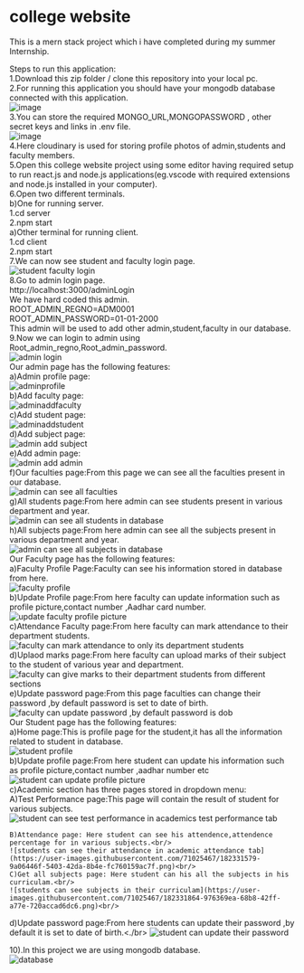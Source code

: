 # college website
 This is a mern stack project which i have completed during my summer Internship.<br /> 
 
 Steps to run this application:<br /> 
 1.Download this zip folder / clone this repository into your local pc.<br /> 
2.For running this application you should have your mongodb database connected with this application.<br /> 
![image](https://user-images.githubusercontent.com/71025467/182306608-656d60a4-c979-45a1-afa6-8515373ebbcf.png)<br/>
3.You can store the required MONGO_URL,MONGOPASSWORD , other secret keys and links in .env file.<br /> 
![image](https://user-images.githubusercontent.com/71025467/182308462-4568d7af-6552-4133-9900-60f7e9255ec4.png)<br />
4.Here cloudinary is used for storing profile photos of admin,students and faculty members.<br />
5.Open this college website project using some editor having required setup to run react.js and node.js applications(eg.vscode with required extensions and node.js installed in your computer).<br />
6.Open two different terminals.<br />
   b)One for running server.<br /> 
     1.cd server<br />
     2.npm start<br />
   a)Other terminal for running client.<br />
     1.cd client<br />
     2.npm start<br />
7.We can now see student and faculty login page.<br />
![student faculty login](https://user-images.githubusercontent.com/71025467/182311046-c15d19dd-0b3a-4cd6-a022-46e7b74698e5.png)<br />
8.Go to admin login page.<br />
http://localhost:3000/adminLogin<br />
We have hard coded this admin.<br />
ROOT_ADMIN_REGNO=ADM0001<br />
ROOT_ADMIN_PASSWORD=01-01-2000<br />
This admin will be used to add other admin,student,faculty in our database.<br />
9.Now we can login to admin using Root_admin_regno,Root_admin_password.<br/>
![admin login](https://user-images.githubusercontent.com/71025467/182324804-e58312fa-8ee5-4e54-9881-3d5f7698b1b3.png)<br/>
Our admin page has the following features:<br/>
a)Admin profile page:</br>
![adminprofile](https://user-images.githubusercontent.com/71025467/182325368-a0c84a3c-bf28-4bf3-beff-78af26662273.png)<br/>
b)Add faculty page:<br/>
![adminaddfaculty](https://user-images.githubusercontent.com/71025467/182325542-a82480b7-db51-45cb-acad-60dbf162b5c2.png)</br>
c)Add student page:<br/>
![adminaddstudent](https://user-images.githubusercontent.com/71025467/182325717-a9c3755e-f124-4d7a-994d-92baf582335c.png)<br/>
d)Add subject page:<br/>
![admin add subject](https://user-images.githubusercontent.com/71025467/182325866-d0dafd81-7c92-4268-b887-4f03f1a5dd90.png)<br/>
e)Add admin page:<br/>
![admin add admin](https://user-images.githubusercontent.com/71025467/182326117-675caa9e-33f6-4406-b60c-6c67c664d18d.png)<br/>
f)Our faculties page:From this page we can see all the faculties present in our database.<br/>
 ![admin can see all faculties](https://user-images.githubusercontent.com/71025467/182326472-7e7914a5-480f-439e-9cbe-68e40d4b5177.png)<br/>
g)All students page:From here admin can see students present in various department and year.<br/>
![admin can see all students in database](https://user-images.githubusercontent.com/71025467/182326718-164f308f-8ebf-4e23-989c-9bfc8174c197.png)<br/>
h)All subjects page:From here admin can see all the subjects present in various department and year.<br/>
![admin can see all subjects in database](https://user-images.githubusercontent.com/71025467/182326911-6f2746d1-2fdb-4e03-b161-8e476f0ad299.png)<br/>
Our Faculty page has the following features:<br/>
a)Faculty Profile Page:Faculty can see his information stored in database from here.<br/>
![faculty profile](https://user-images.githubusercontent.com/71025467/182327543-45dd68e2-65a9-4918-9026-dc9fc0346715.png)<br/>
b)Update Profile page:From here faculty can update information such as profile picture,contact number ,Aadhar card number.<br/>
![update faculty profile picture](https://user-images.githubusercontent.com/71025467/182327856-68474103-a1a4-4b4d-960b-f8cc205b533a.png)<br/>
c)Attendance Faculty page:From here faculty can mark attendance to their department students.<br/>
![faculty can mark attendance to only its department students](https://user-images.githubusercontent.com/71025467/182328140-f1fcf18d-5602-40ce-b8a9-09a8c23e0134.png)<br/>
d)Uplaod marks page:From here faculty can upload marks of their subject to the student of various year and department.<br/>
![faculty can give marks to their department students from different sections](https://user-images.githubusercontent.com/71025467/182328584-dd4d9443-d9cc-4518-a90b-7c22165c3e0d.png)<br/>
e)Update password page:From this page faculties can change their password ,by default password is set to date of birth.<br/>
![faculty can update password ,by default password is dob](https://user-images.githubusercontent.com/71025467/182329467-59b468a8-ee00-45d8-a171-140c5c1f8d43.png)<br/>
Our Student page has the following features:<br/>
a)Home page:This is profile page for the student,it has all the information related to student in database.<br/>
![student profile ](https://user-images.githubusercontent.com/71025467/182330115-df793070-7b92-4cd6-a784-d0690b54502c.png)<br/>
b)Update profile page:From here student can update his information such as profile picture,contact number ,aadhar number etc<br/>
![student can update profile picture](https://user-images.githubusercontent.com/71025467/182330510-7ca774e1-5ff6-4d74-8ccd-7e071b754e42.png)<br/>
c)Academic section has three pages stored in dropdown menu:<br>
    A)Test Performance page:This page will contain the result of student for various subjects.<br/>
    ![student can see test performance in academics test performance tab](https://user-images.githubusercontent.com/71025467/182331474-43b328fa-6fc7-43b1-8e0e-b1e87b13c7b7.png)<br/>

    B)Attendance page: Here student can see his attendence,attendence percentage for in various subjects.<br/>
    ![students can see their attendance in academic attendance tab](https://user-images.githubusercontent.com/71025467/182331579-9a06446f-5403-42da-8b4e-fc760159ac7f.png)<br/>
    C)Get all subjects page: Here student can his all the subjects in his curriculam.<br/>
    ![students can see subjects in their curriculam](https://user-images.githubusercontent.com/71025467/182331864-976369ea-68b8-42ff-a77e-720accad6dc6.png)<br/>
d)Update password page:From here students can update their password ,by default it is set to date of birth.<./br>
![student can update their password](https://user-images.githubusercontent.com/71025467/182332258-4f0325d3-ce7a-469b-bb3d-36441752c5c0.png)<br/>

10).In this project we are using mongodb database.<br/>
![database](https://user-images.githubusercontent.com/71025467/182332775-8b969c60-99a4-41e6-b0fc-d8f8489835c7.png)<br/>

   
